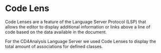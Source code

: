 # Code Lens
  
Code Lenses are a feature of the Language Server Protocol (LSP) that allows the editor to display additional information or links above a line of code based on the data available in the document.

For the CD4Analysis Language Server we used Code Lenses to display the total amount of associations for defined classes.